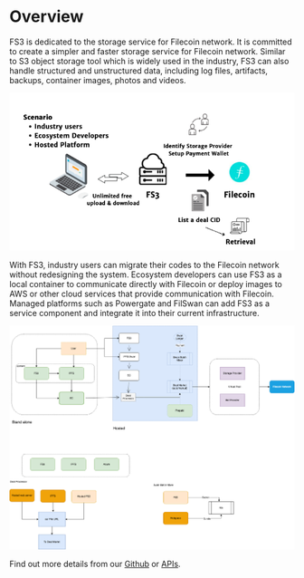 # Overview

FS3 is dedicated to the storage service for Filecoin network. It is committed to create a simpler and faster storage service for Filecoin network. Similar to S3 object storage tool which is widely used in the industry, FS3 can also handle structured and unstructured data, including log files, artifacts, backups, container images, photos and videos.&#x20;

![FS3 Diagram](<../.gitbook/assets/Screen Shot 2021-09-23 at 11.09.15 PM.png>)



With FS3, industry users can migrate their codes to the Filecoin network without redesigning the system. Ecosystem developers can use FS3 as a local container to communicate directly with Filecoin or deploy images to AWS or other cloud services that provide communication with Filecoin. Managed platforms such as Powergate and FilSwan can add FS3 as a service component and integrate it into their current infrastructure.



![FS3 Structure Diagram](<../.gitbook/assets/FilSwan Architecture-FS3.drawio.png>)

Find out more details from our [Github](https://github.com/filswan/fs3) or [APIs](broken-reference).
